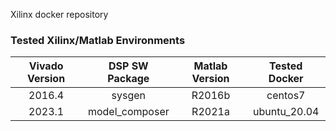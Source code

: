 Xilinx docker repository

### Tested Xilinx/Matlab Environments

| Vivado Version | DSP SW Package   | Matlab Version | Tested Docker |
|:--------------:|:----------------:|:--------------:|:-------------:|
| 2016.4         | sysgen           | R2016b         | centos7       |
| 2023.1         | model_composer   | R2021a         | ubuntu_20.04  |
